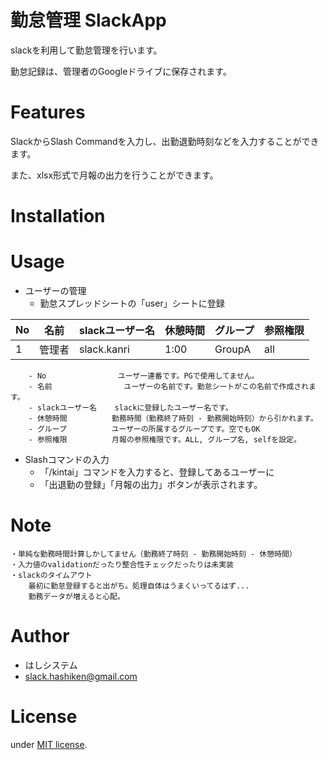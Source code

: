 # 勤怠管理 SlackApp

slackを利用して勤怠管理を行います。

勤怠記録は、管理者のGoogleドライブに保存されます。


# Features

SlackからSlash Commandを入力し、出勤退勤時刻などを入力することができます。

また、xlsx形式で月報の出力を行うことができます。


# Installation


# Usage

- ユーザーの管理
	- 勤怠スプレッドシートの「user」シートに登録

| No| 名前   | slackユーザー名 | 休憩時間 | グループ | 参照権限 |
|---|--------|-----------------|----------|----------|----------| 
| 1 | 管理者 | slack.kanri     | 1:00     | GroupA   | all      |

		- No				ユーザー連番です。PGで使用してません。
		- 名前				ユーザーの名前です。勤怠シートがこの名前で作成されます。
		- slackユーザー名	slackに登録したユーザー名です。
		- 休憩時間			勤務時間（勤務終了時刻 - 勤務開始時刻）から引かれます。
		- グループ			ユーザーの所属するグループです。空でもOK
		- 参照権限			月報の参照権限です。ALL, グループ名, selfを設定。

- Slashコマンドの入力
	- 「/kintai」コマンドを入力すると、登録してあるユーザーに
	- 「出退勤の登録」「月報の出力」ボタンが表示されます。


# Note
 
	・単純な勤務時間計算しかしてません（勤務終了時刻 - 勤務開始時刻 - 休憩時間）
	・入力値のvalidationだったり整合性チェックだったりは未実装
	・slackのタイムアウト
		最初に勤怠登録すると出がち。処理自体はうまくいってるはず...
		勤務データが増えると心配。
 
# Author

* はしシステム
* slack.hashiken@gmail.com
 
# License
 
under [MIT license](https://en.wikipedia.org/wiki/MIT_License).

